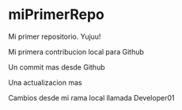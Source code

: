 # miPrimerRepo

Mi primer repositorio. Yujuu!

Mi primera contribucion local para Github

Un commit mas desde Github

Una actualizacion mas

Cambios desde mi rama local llamada Developer01